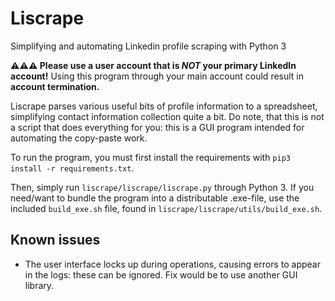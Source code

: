 # Liscrape
Simplifying and automating Linkedin profile scraping with Python 3

**⚠️⚠️⚠️ Please use a user account that is _NOT_ your primary LinkedIn account!** Using this program through your main account could result in **account termination.**

Liscrape parses various useful bits of profile information to a spreadsheet, simplifying contact information collection quite a bit. Do note, that this is not a script that does everything for you: this is a GUI program intended for automating the copy-paste work. 

To run the program, you must first install the requirements with `pip3 install -r requirements.txt`.

Then, simply run `liscrape/liscrape/liscrape.py` through Python 3. If you need/want to bundle the program into a distributable .exe-file, use the included `build_exe.sh` file, found in `liscrape/liscrape/utils/build_exe.sh`. 


## Known issues

- The user interface locks up during operations, causing errors to appear in the logs: these can be ignored. Fix would be to use another GUI library.
